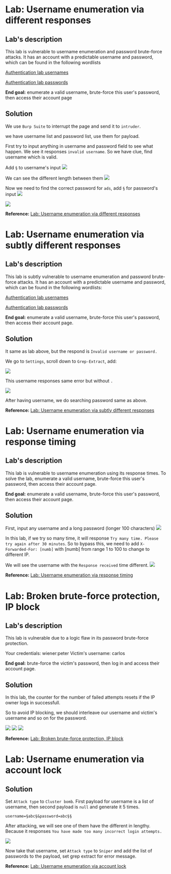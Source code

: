 # Lab: Username enumeration via different responses

## Lab's description

This lab is vulnerable to username enumeration and password brute-force attacks. It has an account with a predictable username and password, which can be found in the following wordlists

[Authentication lab usernames](https://portswigger.net/web-security/authentication/auth-lab-usernames)

[Authentication lab passwords](https://portswigger.net/web-security/authentication/auth-lab-passwords)

**End goal:** enumerate a valid username, brute-force this user's password, then access their account page

## Solution

We use `Burp Suite` to interrupt the page and send it to `intruder`.

we have username list and password list, use them for payload.

First try to input anything in username and password field to see what happen. We see it responses `invalid username`. So we have clue, find username which is valid.

Add `§` to username's input
![](img/1.png)

We can see the different length between them
![](img/2.png)

Now we need to find the correct password for `ads`, add `§` for password's input
![](img/3.png)

![](img/4.png)

**Reference:** [Lab: Username enumeration via different responses](https://portswigger.net/web-security/learning-paths/authentication-vulnerabilities/password-based-vulnerabilities/authentication/password-based/lab-username-enumeration-via-different-responses#)

# Lab: Username enumeration via subtly different responses

## Lab's description

This lab is subtly vulnerable to username enumeration and password brute-force attacks. It has an account with a predictable username and password, which can be found in the following wordlists:

[Authentication lab usernames](https://portswigger.net/web-security/authentication/auth-lab-usernames)

[Authentication lab passwords](https://portswigger.net/web-security/authentication/auth-lab-passwords)

**End goal:** enumerate a valid username, brute-force this user's password, then access their account page.

## Solution

It same as lab above, but the respond is `Invalid username or password.`

We go to `Settings`, scroll down to `Grep-Extract`, add:

![](img/5.png)

This username responses same error but without `.`

![](img/6.png)

After having username, we do searching password same as above.

**Reference:** [Lab: Username enumeration via subtly different responses](https://portswigger.net/web-security/learning-paths/authentication-vulnerabilities/password-based-vulnerabilities/authentication/password-based/lab-username-enumeration-via-subtly-different-responses)

# Lab: Username enumeration via response timing

## Lab's description

This lab is vulnerable to username enumeration using its response times. To solve the lab, enumerate a valid username, brute-force this user's password, then access their account page.

**End goal:** enumerate a valid username, brute-force this user's password, then access their account page.

## Solution

First, input any username and a long password (longer 100 characters)
![](img/7.png)

In this lab, if we try so many time, it will response `Try many time. Please try again after 30 minutes`. So to bypass this, we need to add `X-Forwarded-For: [numb]` with [numb] from range 1 to 100 to change to different IP.

We will see the username with the `Response received` time different.
![](img/8.png)

**Reference:** [Lab: Username enumeration via response timing](https://portswigger.net/web-security/learning-paths/authentication-vulnerabilities/password-based-vulnerabilities/authentication/password-based/lab-username-enumeration-via-response-timing)

# Lab: Broken brute-force protection, IP block

## Lab's description

This lab is vulnerable due to a logic flaw in its password brute-force protection.

Your credentials: wiener:peter
Victim's username: carlos

**End goal:** brute-force the victim's password, then log in and access their account page.

## Solution

In this lab, the counter for the number of failed attempts resets if the IP owner logs in successfull.

So to avoid IP blocking, we should interleave our username and victim's username and so on for the password.

![](img/9.png)
![](img/10.png)
![](img/11.png)

**Reference:** [Lab: Broken brute-force protection, IP block](https://portswigger.net/web-security/learning-paths/authentication-vulnerabilities/password-based-vulnerabilities/authentication/password-based/lab-broken-bruteforce-protection-ip-block#)

# Lab: Username enumeration via account lock

## Solution

Set `Attack type` to `Cluster bomb`. First payload for username is a list of username, then second payload is `null` and generate it 5 times.

`username=§abc§&password=abc§§`

After attacking, we will see one of them have the different in lengthy. Because it responses `You have made too many incorrect login attempts.`

![](img/12.png)

Now take that username, set `Attack type` to `Sniper` and add the list of passwords to the payload, set grep extract for error message.

**Reference:** [Lab: Username enumeration via account lock](https://portswigger.net/web-security/learning-paths/authentication-vulnerabilities/password-based-vulnerabilities/authentication/password-based/lab-username-enumeration-via-account-lock)

